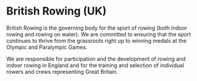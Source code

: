 # British Rowing (UK)

British Rowing is the governing body for the sport of rowing (both indoor rowing and rowing on water). We are committed to ensuring that the sport continues to thrive from the grassroots right up to winning medals at the Olympic and Paralympic Games.

We are responsible for participation and the development of rowing and indoor rowing in England and for the training and selection of individual rowers and crews representing Great Britain.
